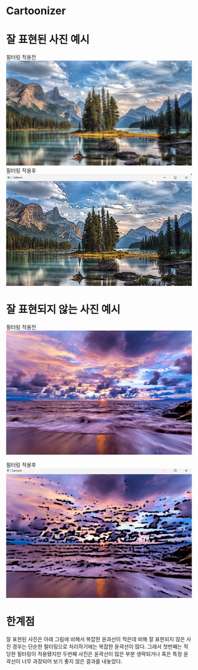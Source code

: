 # Cartoonizer
# 잘 표현된 사진 예시
필터링 적용전 ![tree](./tree.jpg)
필터링 적용후 ![filteringtree](./tree1.png)

# 잘 표현되지 않는 사진 예시
필터링 적용전\
![sky](./sky.jpg)

필터링 적용후
![sky](./sky1.png)
# 한계점
잘 표현된 사진은 아래 그림에 비해서 복잡한 윤과선이 적은데 비해
잘 표현되지 않은 사진 경우는 단순한 필터링으로 처리하기에는 복잡한 윤곽선이 많다.
그래서 첫번째는 적당한 필터링이 적용됐지만
두번째 사진은 윤곽선이 많은 부분 생략되거나 혹은 특정 윤곽선이 너무 과장되어 보기 좋지 않은 결과를 내놓았다. 

